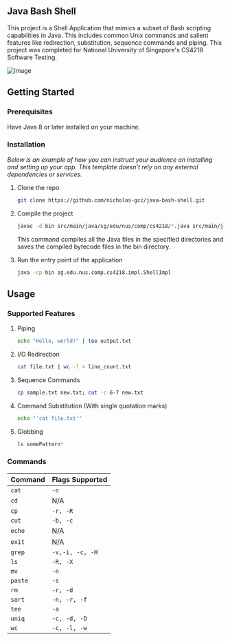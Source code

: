 <!-- ABOUT THE PROJECT -->
## Java Bash Shell

This project is a Shell Application that mimics a subset of Bash scripting capabilities in Java. This includes common Unix commands and salient features like redirection, substitution, sequence commands and piping. This project was completed for National University of Singapore's CS4218 Software Testing. 

![image](https://github.com/nicholas-gcc/java-bash-shell/assets/69677864/e685d0b8-be2b-44e0-be13-48b6ea67f540)

<!-- GETTING STARTED -->
## Getting Started

### Prerequisites

Have Java 8 or later installed on your machine.

### Installation

_Below is an example of how you can instruct your audience on installing and setting up your app. This template doesn't rely on any external dependencies or services._

1. Clone the repo
   ```sh
   git clone https://github.com/nicholas-gcc/java-bash-shell.git
   ```
2. Compile the project
   ```sh
   javac -d bin src/main/java/sg/edu/nus/comp/cs4218/*.java src/main/java/sg/edu/nus/comp/cs4218/**/*.java
   ```
   This command compiles all the Java files in the specified directories and saves the compiled bytecode files in the bin directory.


3. Run the entry point of the application
   ```sh
   java -cp bin sg.edu.nus.comp.cs4218.impl.ShellImpl
   ```

## Usage

### Supported Features

1. Piping
   ```sh
   echo "Hello, world!" | tee output.txt
   ```
2. I/O Redirection
   ```sh
   cat file.txt | wc -l > line_count.txt
   ```
3. Sequence Commands
   ```sh
   cp sample.txt new.txt; cut -c 6-7 new.txt
   ```
4. Command Substitution (With single quotation marks)
   ```sh
   echo "'cat file.txt'"
   ```

5. Globbing
   ```sh
   ls somePattern*
   ```

### Commands

| Command      | Flags Supported |
| ----------- | ----------- |
| `cat`      | `-n`       |
| `cd`   | N/A        |
| `cp`   | `-r, -R`        |
| `cut`   | `-b, -c`        |
| `echo`   | N/A        |
| `exit`   | N/A        |
| `grep`   | `-v,-i, -c, -H`        |
| `ls`   | `-R, -X`        |
| `mv`   | `-n`        |
| `paste`   | `-s`        |
| `rm`   | `-r, -d`        |
| `sort`   | `-n, -r, -f`        |
| `tee`   | `-a`        |
| `uniq`   | `-c, -d, -D`        |
| `wc`   | `-c, -l, -w`        |




